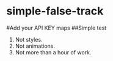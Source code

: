 # simple-false-track

#Add your API KEY maps
##Simple test
1. Not styles.
2. Not animations.
3. Not more than a hour of work.

